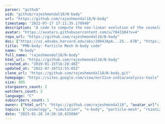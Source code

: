 ```yaml
---
parser: "github"
uid: "github/rajeshmondal18/N-body"
url: "https://github.com/rajeshmondal18/N-body"
timestamp: "2022-07-17 17:11:35.170940"
description: "A code to compute the non-linear evolution of the cosmological matter density contrast."
avatar: "https://avatars.githubusercontent.com/u/7043104?v=4"
repo_url: "https://github.com/rajeshmondal18/N-body"
doi: ["https://ui.adsabs.harvard.edu/abs/2004JApA...25...67B", "https://ui.adsabs.harvard.edu/abs/2021ascl.soft07003M/abstract"]
title: "PMN-body: Particle Mesh N-body code"
name: "N-body"
full_name: "rajeshmondal18/N-body"
html_url: "https://github.com/rajeshmondal18/N-body"
created_at: "2019-01-15T16:28:48Z"
updated_at: "2022-07-10T12:55:05Z"
clone_url: "https://github.com/rajeshmondal18/N-body.git"
homepage: "https://sites.google.com/view/eor21cm-india/analysis-tools"
size: 405
stargazers_count: 2
watchers_count: 2
language: "C"
subscribers_count: 1
owner: {"html_url": "https://github.com/rajeshmondal18", "avatar_url": "https://avatars.githubusercontent.com/u/7043104?v=4", "login": "rajeshmondal18", "type": "User"}
topics: ["cosmology", "simulation", "n-body", "particle-mesh", "reionization", "nbody", "parallel"]
date: "2023-01-28 14:20:18.425084"
---
```

